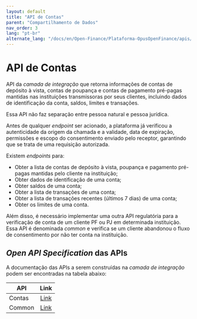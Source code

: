 ```yaml
---
layout: default
title: "API de Contas"
parent: "Compartilhamento de Dados"
nav_order: 3
lang: "pt-br"
alternate_lang: "/docs/en/Open-Finance/Plataforma-OpusOpenFinance/apis/Contas/"
---
```


# API de Contas

API da *camada de integração* que retorna informações de contas de depósito à vista, contas de poupança e contas de pagamento pré-pagas mantidas nas instituições transmissoras por seus clientes, incluindo dados de identificação da conta, saldos, limites e transações.

Essa API não faz separação entre pessoa natural e pessoa jurídica.

Antes de qualquer *endpoint* ser acionado, a plataforma já verificou a autenticidade da origem da chamada e a validade, data de expiração, permissões e escopo do consentimento enviado pelo receptor, garantindo que se trata de uma requisição autorizada.

Existem *endpoints* para:

- Obter a lista de contas de depósito à vista, poupança e pagamento pré-pagas mantidas pelo cliente na instituição;
- Obter dados de identificação de uma conta;
- Obter saldos de uma conta;
- Obter a lista de transações de uma conta;
- Obter a lista de transações recentes (últimos 7 dias) de uma conta;
- Obter os limites de uma conta.

Além disso, é necessário implementar uma outra API regulatória para a verificação de conta de um cliente PF ou PJ em determinada instituição. Essa API é denominada *common* e verifica se um cliente abandonou o fluxo de consentimento por não ter conta na instituição.

## *Open API Specification* das APIs

A documentação das APIs a serem construídas na *camada de integração* podem ser encontradas na tabela abaixo:

|API            |Link               |
|---------------|:-----------------:|
|Contas         |[Link][API-Contas] |
|Common         |[Link][API-Common] |

[API-Contas]: ../../../../swagger-ui/index.html?api=Contas
[API-Common]: ../../../../swagger-ui/index.html?api=Opus-Commons

